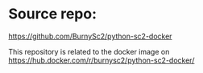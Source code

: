 # Source repo:
https://github.com/BurnySc2/python-sc2-docker

This repository is related to the docker image on https://hub.docker.com/r/burnysc2/python-sc2-docker/
